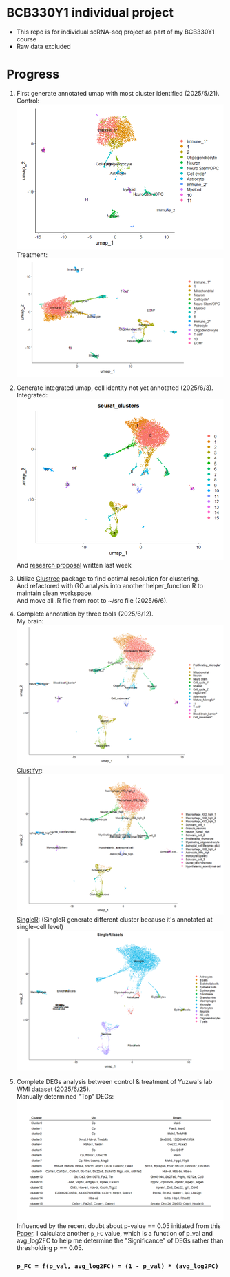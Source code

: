 # BCB330Y1 individual project

-   This repo is for individual scRNA-seq project as part of my BCB330Y1 course
-   Raw data excluded

# Progress

1.  First generate annotated umap with most cluster identified (2025/5/21).\
    Control:\
    ![control](data/processed/mice_control/mice_control_annotated.png)\
    Treatment:\
    ![treatment](data/processed/mice_treatment/mice_treatment_annotated.png)

2.  Generate integrated umap, cell identity not yet annotated (2025/6/3).\
    Integrated:\
    ![integrated](data/processed/mice_integrated/mice_merged_umap.png)\
    And [research proposal](BCB330_Proposal_Jiaqi_Ma.pdf) written last week

3.  Utilize [Clustree](https://github.com/lazappi/clustree) package to find optimal resolution for clustering.\
    And refactored with GO analysis into another helper_function.R to maintain clean workspace.\
    And move all .R file from root to ~/src file (2025/6/6).

4.  Complete annotation by three tools (2025/6/12).\
    My brain:\
    ![Manual](data/processed/mice_integrated/mice_merged_manual_annotated.png)\
    [Clustifyr](https://github.com/rnabioco/clustifyr):\
    ![Clustifyr](data/processed/mice_integrated/mice_merged_clustifyr_annotated.png)\
    [SingleR](https://github.com/dviraran/SingleR): (SingleR generate different cluster because it's annotated at single-cell level)\
    ![SingleR](data/processed/mice_integrated/mice_merged_SingleR_annotated.png)

5. Complete DEGs analysis between control & treatment of Yuzwa's lab WMI dataset (2025/6/25).\
   Manually determined "Top" DEGs:\
   ![Selected_DEGs](data/processed/mice_integrated/Selected_DEGs.png)\
   Influenced by the recent doubt about p-value == 0.05 initiated from this [Paper](https://doi.org/10.1080/00031305.2016.1154108). I calculate another `p_FC` value, which is a function of p_val and avg_log2FC to help me determine the "Significance" of DEGs rather than thresholding p == 0.05.
   ### `p_FC = f(p_val, avg_log2FC) = (1 - p_val) * (avg_log2FC)`
   
